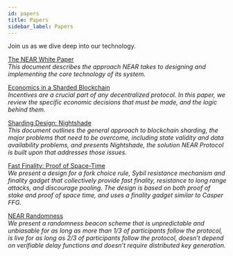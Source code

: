 ```yaml
---
id: papers
title: Papers
sidebar_label: Papers
---
```


Join us as we dive deep into our technology.

[The NEAR White Paper](https://pages.near.org/papers/the-official-near-white-paper/)<br/>
*This document describes the approach NEAR takes to designing and implementing the core technology of its system.*

[Economics in a Sharded Blockchain](https://pages.near.org/papers/economics-in-sharded-blockchain/)<br/>
*Incentives are a crucial part of any decentralized protocol. In this paper, we review the specific economic decisions that must be made, and the logic behind them.*

[Sharding Design: Nightshade](https://pages.near.org/papers/nightshade/)<br/>
*This document outlines the general approach to blockchain sharding, the major problems that need to be overcome, including state validity and data availability problems, and presents Nightshade, the solution NEAR Protocol is built upon that addresses those issues.*

[Fast Finality: Proof of Space-Time](https://pages.near.org/papers/proof-of-space-time/)<br/>
*We present a design for a fork choice rule, Sybil resistance mechanism and finality gadget that collectively provide fast finality, resistance to long range attacks, and discourage pooling. The design is based on both proof of stake and proof of space time, and uses a finality gadget similar to Casper FFG.*

[NEAR Randomness](https://pages.near.org/papers/randomness/)<br/>
*We present a randomness beacon scheme that is unpredictable and unbiasable for as long as more than 1/3 of participants follow the protocol, is live for as long as 2/3 of participants follow the protocol, doesn’t depend on verifiable delay functions and doesn’t require distributed key generation.*
